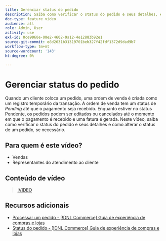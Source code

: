 ```yaml
---
title: Gerenciar status do pedido
description: Saiba como verificar o status do pedido e seus detalhes, e como alterar o status de um pedido.
doc-type: feature video
audience: all
role: Admin, User
activity: use
exl-id: 0ce9960e-00e2-4602-9a12-4e12883b92e1
source-git-commit: e8d2631b31319701beb327f42fdf1372d9dad9b7
workflow-type: tm+mt
source-wordcount: '143'
ht-degree: 0%

---
```


# Gerenciar status do pedido

Quando um cliente coloca um pedido, uma ordem de venda é criada como um registro temporário da transação. A ordem de venda tem um status de _Pending_ até que o pagamento seja recebido. Enquanto estiver no status Pendente, os pedidos podem ser editados ou cancelados até o momento em que o pagamento é recebido e uma fatura é gerada. Neste vídeo, saiba como verificar o status do pedido e seus detalhes e como alterar o status de um pedido, se necessário.

## Para quem é este vídeo?

- Vendas
- Representantes do atendimento ao cliente

## Conteúdo de vídeo

>[!VIDEO](https://video.tv.adobe.com/v/343935?quality=12&learn=on)

## Recursos adicionais

- [Processar um pedido - [!DNL Commerce] Guia de experiência de compras e lojas](https://experienceleague.adobe.com/docs/commerce-admin/stores-sales/order-management/orders/order-processing.html#process-an-order)
- [Status do pedido - [!DNL Commerce] Guia de experiência de compras e lojas](https://experienceleague.adobe.com/docs/commerce-admin/stores-sales/order-management/orders/order-status.html)
